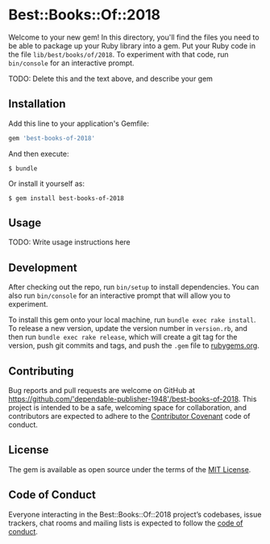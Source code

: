 # Best::Books::Of::2018

Welcome to your new gem! In this directory, you'll find the files you need to be able to package up your Ruby library into a gem. Put your Ruby code in the file `lib/best/books/of/2018`. To experiment with that code, run `bin/console` for an interactive prompt.

TODO: Delete this and the text above, and describe your gem

## Installation

Add this line to your application's Gemfile:

```ruby
gem 'best-books-of-2018'
```

And then execute:

    $ bundle

Or install it yourself as:

    $ gem install best-books-of-2018

## Usage

TODO: Write usage instructions here

## Development

After checking out the repo, run `bin/setup` to install dependencies. You can also run `bin/console` for an interactive prompt that will allow you to experiment.

To install this gem onto your local machine, run `bundle exec rake install`. To release a new version, update the version number in `version.rb`, and then run `bundle exec rake release`, which will create a git tag for the version, push git commits and tags, and push the `.gem` file to [rubygems.org](https://rubygems.org).

## Contributing

Bug reports and pull requests are welcome on GitHub at https://github.com/'dependable-publisher-1948'/best-books-of-2018. This project is intended to be a safe, welcoming space for collaboration, and contributors are expected to adhere to the [Contributor Covenant](http://contributor-covenant.org) code of conduct.

## License

The gem is available as open source under the terms of the [MIT License](https://opensource.org/licenses/MIT).

## Code of Conduct

Everyone interacting in the Best::Books::Of::2018 project’s codebases, issue trackers, chat rooms and mailing lists is expected to follow the [code of conduct](https://github.com/'dependable-publisher-1948'/best-books-of-2018/blob/master/CODE_OF_CONDUCT.md).
